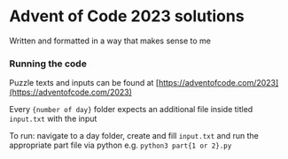 # Advent of Code 2023 solutions
Written and formatted in a way that makes sense to me

### Running the code
Puzzle texts and inputs can be found at [https://adventofcode.com/2023](https://adventofcode.com/2023)

Every `{number of day}` folder expects an additional file inside titled `input.txt` with the input

To run: navigate to a day folder, create and fill `input.txt` and run the appropriate part file via python e.g. `python3 part{1 or 2}.py`

